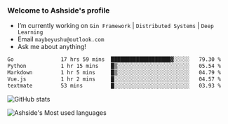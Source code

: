 ### Welcome to Ashside's profile

- I’m currently working on `Gin Framework` | `Distributed Systems` | `Deep Learning`
- Email `maybeyushu@outlook.com`
- Ask me about anything!

<!--START_SECTION:waka-->

```txt
Go               17 hrs 59 mins  ███████████████████▓░░░░░   79.30 %
Python           1 hr 15 mins    █▒░░░░░░░░░░░░░░░░░░░░░░░   05.54 %
Markdown         1 hr 5 mins     █▒░░░░░░░░░░░░░░░░░░░░░░░   04.79 %
Vue.js           1 hr 2 mins     █░░░░░░░░░░░░░░░░░░░░░░░░   04.57 %
textmate         53 mins         █░░░░░░░░░░░░░░░░░░░░░░░░   03.93 %
```

<!--END_SECTION:waka-->

![GitHub stats](https://github-readme-stats.vercel.app/api?username=Ashside)

![Ashside's Most used languages](https://github-readme-stats.vercel.app/api/top-langs/?username=Ashside&layout=compact&hide_border=true&langs_count=10)


